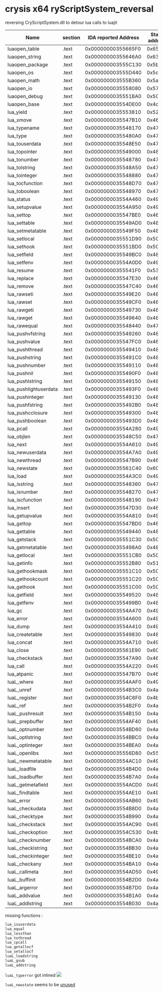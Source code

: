 # crysis x64 ryScriptSystem_reversal
reversing CryScriptSystem.dll to detour lua calls to luajit


|Name                 |section|IDA reported Address|Static address|
|---------------------|-------|--------------------|--------------|
|luaopen_table        |.text  |0x00000000355665F0  |0x655f0       |
|luaopen_string       |.text  |0x00000000355646A0  |0x636a0       |
|luaopen_package      |.text  |0x000000003555C130  |0x5b130       |
|luaopen_os           |.text  |0x000000003555D440  |0x5c440       |
|luaopen_math         |.text  |0x000000003555B360  |0x5a360       |
|luaopen_io           |.text  |0x0000000035558080  |0x57080       |
|luaopen_debug        |.text  |0x0000000035551BA0  |0x50ba0       |
|luaopen_base         |.text  |0x000000003554DE00  |0x4ce00       |
|lua_yield            |.text  |0x0000000035553810  |0x52810       |
|lua_xmove            |.text  |0x0000000035547B10  |0x46b10       |
|lua_typename         |.text  |0x0000000035548170  |0x47170       |
|lua_type             |.text  |0x00000000355480A0  |0x470a0       |
|lua_touserdata       |.text  |0x0000000035548E50  |0x47e50       |
|lua_topointer        |.text  |0x0000000035549000  |0x48000       |
|lua_tonumber         |.text  |0x0000000035548780  |0x47780       |
|lua_tolstring        |.text  |0x0000000035548A50  |0x47a50       |
|lua_tointeger        |.text  |0x0000000035548880  |0x47880       |
|lua_tocfunction      |.text  |0x0000000035548D70  |0x47d70       |
|lua_toboolean        |.text  |0x0000000035548970  |0x47970       |
|lua_status           |.text  |0x000000003554A460  |0x49460       |
|lua_setupvalue       |.text  |0x000000003554A950  |0x49950       |
|lua_settop           |.text  |0x0000000035547BE0  |0x46be0       |
|lua_settable         |.text  |0x0000000035549AD0  |0x48ad0       |
|lua_setmetatable     |.text  |0x0000000035549F50  |0x48f50       |
|lua_setlocal         |.text  |0x0000000035551D90  |0x50d90       |
|lua_sethook          |.text  |0x0000000035551BD0  |0x50bd0       |
|lua_setfield         |.text  |0x0000000035549BC0  |0x48bc0       |
|lua_setfenv          |.text  |0x000000003554A0D0  |0x490d0       |
|lua_resume           |.text  |0x00000000355541F0  |0x531f0       |
|lua_replace          |.text  |0x0000000035547E30  |0x46e30       |
|lua_remove           |.text  |0x0000000035547C40  |0x46c40       |
|lua_rawseti          |.text  |0x0000000035549E20  |0x48e20       |
|lua_rawset           |.text  |0x0000000035549CF0  |0x48cf0       |
|lua_rawgeti          |.text  |0x0000000035549730  |0x48730       |
|lua_rawget           |.text  |0x0000000035549640  |0x48640       |
|lua_rawequal         |.text  |0x0000000035548440  |0x47440       |
|lua_pushvfstring     |.text  |0x0000000035549260  |0x48260       |
|lua_pushvalue        |.text  |0x0000000035547FC0  |0x46fc0       |
|lua_pushthread       |.text  |0x0000000035549410  |0x48410       |
|lua_pushstring       |.text  |0x00000000355491C0  |0x481c0       |
|lua_pushnumber       |.text  |0x0000000035549110  |0x48110       |
|lua_pushnil          |.text  |0x00000000355490F0  |0x480f0       |
|lua_pushlstring      |.text  |0x0000000035549150  |0x48150       |
|lua_pushlightuserdata|.text  |0x00000000355493F0  |0x483f0       |
|lua_pushinteger      |.text  |0x0000000035549130  |0x48130       |
|lua_pushfstring      |.text  |0x00000000355492B0  |0x482b0       |
|lua_pushcclosure     |.text  |0x0000000035549300  |0x48300       |
|lua_pushboolean      |.text  |0x00000000355493D0  |0x483d0       |
|lua_pcall            |.text  |0x000000003554A280  |0x49280       |
|lua_objlen           |.text  |0x0000000035548C50  |0x47c50       |
|lua_next             |.text  |0x000000003554A610  |0x49610       |
|lua_newuserdata      |.text  |0x000000003554A7A0  |0x497a0       |
|lua_newthread        |.text  |0x0000000035547B90  |0x46b90       |
|lua_newstate         |.text  |0x0000000035561C40  |0x60c40       |
|lua_load             |.text  |0x000000003554A3C0  |0x493c0       |
|lua_isstring         |.text  |0x0000000035548360  |0x47360       |
|lua_isnumber         |.text  |0x0000000035548270  |0x47270       |
|lua_iscfunction      |.text  |0x0000000035548190  |0x47190       |
|lua_insert           |.text  |0x0000000035547D30  |0x46d30       |
|lua_getupvalue       |.text  |0x000000003554A810  |0x49810       |
|lua_gettop           |.text  |0x0000000035547BD0  |0x46bd0       |
|lua_gettable         |.text  |0x0000000035549440  |0x48440       |
|lua_getstack         |.text  |0x0000000035551C30  |0x50c30       |
|lua_getmetatable     |.text  |0x00000000355498A0  |0x488a0       |
|lua_getlocal         |.text  |0x0000000035551CB0  |0x50cb0       |
|lua_getinfo          |.text  |0x0000000035552B80  |0x51b80       |
|lua_gethookmask      |.text  |0x0000000035551C10  |0x50c10       |
|lua_gethookcount     |.text  |0x0000000035551C20  |0x50c20       |
|lua_gethook          |.text  |0x0000000035551C00  |0x50c00       |
|lua_getfield         |.text  |0x0000000035549520  |0x48520       |
|lua_getfenv          |.text  |0x00000000355499B0  |0x489b0       |
|lua_gc               |.text  |0x000000003554A470  |0x49470       |
|lua_error            |.text  |0x000000003554A600  |0x49600       |
|lua_dump             |.text  |0x000000003554A410  |0x49410       |
|lua_createtable      |.text  |0x0000000035549830  |0x48830       |
|lua_concat           |.text  |0x000000003554A710  |0x49710       |
|lua_close            |.text  |0x0000000035561E90  |0x60e90       |
|lua_checkstack       |.text  |0x0000000035547A90  |0x46a90       |
|lua_call             |.text  |0x000000003554A220  |0x49220       |
|lua_atpanic          |.text  |0x0000000035547B70  |0x46b70       |
|luaL_where           |.text  |0x000000003554AAF0  |0x49af0       |
|luaL_unref           |.text  |0x000000003554B3C0  |0x4a3c0       |
|luaL_register        |.text  |0x000000003554C6F0  |0x4b6f0       |
|luaL_ref             |.text  |0x000000003554B2F0  |0x4a2f0       |
|luaL_pushresult      |.text  |0x000000003554B150  |0x4a150       |
|luaL_prepbuffer      |.text  |0x000000003554AF40  |0x49f40       |
|luaL_optnumber       |.text  |0x000000003554BD60  |0x4ad60       |
|luaL_optlstring      |.text  |0x000000003554BBC0  |0x4abc0       |
|luaL_optinteger      |.text  |0x000000003554BEA0  |0x4aea0       |
|luaL_openlibs        |.text  |0x0000000035556D80  |0x55d80       |
|luaL_newmetatable    |.text  |0x000000003554AC10  |0x49c10       |
|luaL_loadfile        |.text  |0x000000003554B4D0  |0x4a4d0       |
|luaL_loadbuffer      |.text  |0x000000003554B7A0  |0x4a7a0       |
|luaL_getmetafield    |.text  |0x000000003554ACD0  |0x49cd0       |
|luaL_findtable       |.text  |0x000000003554AE10  |0x49e10       |
|luaL_error           |.text  |0x000000003554AB60  |0x49b60       |
|luaL_checkudata      |.text  |0x000000003554B8D0  |0x4a8d0       |
|luaL_checktype       |.text  |0x000000003554B990  |0x4a990       |
|luaL_checkstack      |.text  |0x000000003554AC90  |0x49c90       |
|luaL_checkoption     |.text  |0x000000003554C530  |0x4b530       |
|luaL_checknumber     |.text  |0x000000003554BCA0  |0x4aca0       |
|luaL_checklstring    |.text  |0x000000003554BB30  |0x4ab30       |
|luaL_checkinteger    |.text  |0x000000003554BE10  |0x4ae10       |
|luaL_checkany        |.text  |0x000000003554BA10  |0x4aa10       |
|luaL_callmeta        |.text  |0x000000003554AD50  |0x49d50       |
|luaL_buffinit        |.text  |0x000000003554B2D0  |0x4a2d0       |
|luaL_argerror        |.text  |0x000000003554B7D0  |0x4a7d0       |
|luaL_addvalue        |.text  |0x000000003554B1A0  |0x4a1a0       |
|luaL_addlstring      |.text  |0x000000003554B030  |0x4a030       |







missing functions : 


```txt
lua_isuserdata
lua_equal
lua_lessthan
lua_tothread
lua_cpcall
lua_getallocf
lua_setallocf
luaL_loadstring
luaL_gsub
luaL_addstring
```
`luaL_typerror` got inlined 
![](https://i.imgur.com/SQv2atk.png)

`luaL_newstate` seems to be [unused](https://github.com/CRYTEK/CRYENGINE/blob/6c4f4df4a7a092300d630f8f89d2ebda39183c36/Code/CryEngine/CryScriptSystem/ScriptSystem.cpp#L744)
